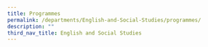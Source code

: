 ```yaml
---
title: Programmes
permalink: /departments/English-and-Social-Studies/programmes/
description: ""
third_nav_title: English and Social Studies
---
```

